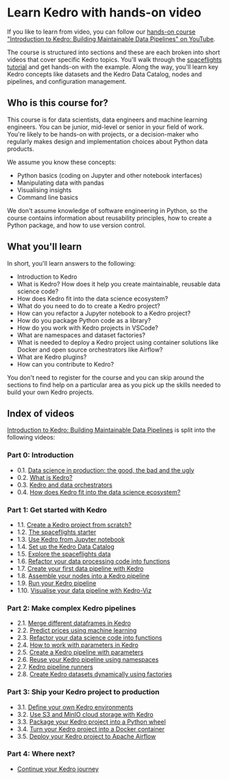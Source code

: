 # Learn Kedro with hands-on video

If you like to learn from video, you can follow our [hands-on course "Introduction to Kedro: Building Maintainable Data Pipelines" on YouTube](https://www.youtube.com/playlist?list=PL-JJgymPjK5LddZXbIzp9LWurkLGgB-nY).

The course is structured into sections and these are each broken into short videos that cover specific Kedro topics. You'll walk through the [spaceflights tutorial](../tutorial/spaceflights_tutorial.md) and get hands-on with the example. Along the way, you'll learn key Kedro concepts like datasets and the Kedro Data Catalog, nodes and pipelines, and configuration management.

## Who is this course for?

This course is for data scientists, data engineers and machine learning engineers. You can be junior, mid-level or senior in your field of work. You're likely to be hands-on with projects, or a decision-maker who regularly makes design and implementation choices about Python data products.

We assume you know these concepts:

* Python basics (coding on Jupyter and other notebook interfaces)
* Manipulating data with pandas
* Visualising insights
* Command line basics

We don't assume knowledge of software engineering in Python, so the course contains information about reusability principles, how to create a Python package, and how to use version control.

## What you'll learn

In short, you'll learn answers to the following:

* Introduction to Kedro
* What is Kedro? How does it help you create maintainable, reusable data science code?
* How does Kedro fit into the data science ecosystem?
* What do you need to do to create a Kedro project?
* How can you refactor a Jupyter notebook to a Kedro project?
* How do you package Python code as a library?
* How do you work with Kedro projects in VSCode?
* What are namespaces and dataset factories?
* What is needed to deploy a Kedro project using container solutions like Docker and open source orchestrators like Airflow?
* What are Kedro plugins?
* How can you contribute to Kedro?


You don't need to register for the course and you can skip around the sections to find help on a particular area as you pick up the skills needed to build your own Kedro projects.

## Index of videos 

[Introduction to Kedro: Building Maintainable Data Pipelines](https://www.youtube.com/playlist?list=PL-JJgymPjK5LddZXbIzp9LWurkLGgB-nY) is split into the following videos:

### Part 0: Introduction

- 0.1. [Data science in production: the good, the bad and the ugly](https://www.youtube.com/watch?v=DD7JuYKp6BA)
- 0.2. [What is Kedro?](https://www.youtube.com/watch?v=PdNkECqvI58)
- 0.3. [Kedro and data orchestrators](https://www.youtube.com/watch?v=_HH8SCmCP_Q)
- 0.4. [How does Kedro fit into the data science ecosystem?](https://www.youtube.com/watch?v=nAyUqORd9R8)

### Part 1: Get started with Kedro

- 1.1. [Create a Kedro project from scratch?](https://www.youtube.com/watch?v=YBY2Lcz7Gw4&list=PL-JJgymPjK5LddZXbIzp9LWurkLGgB-nY&index=5&pp=gAQBiAQB)
- 1.2. [The spaceflights starter](https://www.youtube.com/watch?v=K6PhgVyXhWE&list=PL-JJgymPjK5LddZXbIzp9LWurkLGgB-nY&index=6&pp=gAQBiAQB)
- 1.3. [Use Kedro from Jupyter notebook](https://www.youtube.com/watch?v=3q2RNWLibyY&list=PL-JJgymPjK5LddZXbIzp9LWurkLGgB-nY&index=7&pp=gAQBiAQB)
- 1.4. [Set up the Kedro Data Catalog](https://www.youtube.com/watch?v=rl2cncGxyts&list=PL-JJgymPjK5LddZXbIzp9LWurkLGgB-nY&index=8&pp=gAQBiAQB)
- 1.5. [Explore the spaceflights data](https://www.youtube.com/watch?v=bZD8N0yv3Fs&list=PL-JJgymPjK5LddZXbIzp9LWurkLGgB-nY&index=9&pp=gAQBiAQB)
- 1.6. [Refactor your data processing code into functions](https://www.youtube.com/watch?v=VFcrvnnNas4&list=PL-JJgymPjK5LddZXbIzp9LWurkLGgB-nY&index=10&pp=gAQBiAQB)
- 1.7. [Create your first data pipeline with Kedro](https://www.youtube.com/watch?v=VFcrvnnNas4&list=PL-JJgymPjK5LddZXbIzp9LWurkLGgB-nY&index=10&pp=gAQBiAQB)
- 1.8. [Assemble your nodes into a Kedro pipeline](https://www.youtube.com/watch?v=P__gFG1TmMo&list=PL-JJgymPjK5LddZXbIzp9LWurkLGgB-nY&index=12&pp=gAQBiAQB)
- 1.9. [Run your Kedro pipeline](https://www.youtube.com/watch?v=sll_LhZE-p8&list=PL-JJgymPjK5LddZXbIzp9LWurkLGgB-nY&index=13&pp=gAQBiAQB)
- 1.10. [Visualise your data pipeline with Kedro-Viz](https://www.youtube.com/watch?v=KWqSzbHgNW4&list=PL-JJgymPjK5LddZXbIzp9LWurkLGgB-nY&index=14&pp=gAQBiAQB)

### Part 2: Make complex Kedro pipelines

- 2.1. [Merge different dataframes in Kedro](https://www.youtube.com/watch?v=ctTFAeL4JgU&list=PL-JJgymPjK5LddZXbIzp9LWurkLGgB-nY&index=15&pp=gAQBiAQB)
- 2.2. [Predict prices using machine learning](https://www.youtube.com/watch?v=Y4JvVO2DOJA&list=PL-JJgymPjK5LddZXbIzp9LWurkLGgB-nY&index=16&pp=gAQBiAQB)
- 2.3. [Refactor your data science code into functions](https://www.youtube.com/watch?v=zvAnE05-agw&list=PL-JJgymPjK5LddZXbIzp9LWurkLGgB-nY&index=17&pp=gAQBiAQB)
- 2.4. [How to work with parameters in Kedro](https://www.youtube.com/watch?v=eIA12RQMlFY&list=PL-JJgymPjK5LddZXbIzp9LWurkLGgB-nY&index=18&pp=gAQBiAQB)
- 2.5. [Create a Kedro pipeline with parameters](https://www.youtube.com/watch?v=iRwy-IStfPo&list=PL-JJgymPjK5LddZXbIzp9LWurkLGgB-nY&index=19&pp=gAQBiAQB)
- 2.6. [Reuse your Kedro pipeline using namespaces](https://www.youtube.com/watch?v=cYHHVAoWZ2E&list=PL-JJgymPjK5LddZXbIzp9LWurkLGgB-nY&index=20&pp=gAQBiAQB)
- 2.7. [Kedro pipeline runners](https://www.youtube.com/watch?v=_B6R2uOj3-s&list=PL-JJgymPjK5LddZXbIzp9LWurkLGgB-nY&index=21&pp=gAQBiAQB)
- 2.8. [Create Kedro datasets dynamically using factories](https://www.youtube.com/watch?v=tNE-tdvHNP8&list=PL-JJgymPjK5LddZXbIzp9LWurkLGgB-nY&index=22&pp=gAQBiAQB)

### Part 3: Ship your Kedro project to production
- 3.1. [Define your own Kedro environments](https://www.youtube.com/watch?v=9quRBGDOFq8&list=PL-JJgymPjK5LddZXbIzp9LWurkLGgB-nY&index=23&pp=gAQBiAQB)
- 3.2. [Use S3 and MinIO cloud storage with Kedro](https://www.youtube.com/watch?v=TkoBEQIdHbA&list=PL-JJgymPjK5LddZXbIzp9LWurkLGgB-nY&index=24&pp=gAQBiAQB)
- 3.3. [Package your Kedro project into a Python wheel](https://www.youtube.com/watch?v=yaoAQVX0iM8&list=PL-JJgymPjK5LddZXbIzp9LWurkLGgB-nY&index=25&pp=gAQBiAQB)
- 3.4. [Turn your Kedro project into a Docker container](https://www.youtube.com/watch?v=lA-Ivuxmakw&list=PL-JJgymPjK5LddZXbIzp9LWurkLGgB-nY&index=26&t=1s&pp=gAQBiAQB)
- 3.5. [Deploy your Kedro project to Apache Airflow](https://www.youtube.com/watch?v=AhCcnJ1Au70&list=PL-JJgymPjK5LddZXbIzp9LWurkLGgB-nY&index=27&pp=gAQBiAQB)

### Part 4: Where next?
- [Continue your Kedro journey](https://www.youtube.com/watch?v=JvXhv8_0tlE&list=PL-JJgymPjK5LddZXbIzp9LWurkLGgB-nY&index=28&pp=gAQBiAQB)


